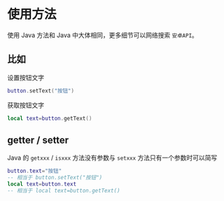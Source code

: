 # 使用方法
使用 Java 方法和 Java 中大体相同，更多细节可以网络搜索 `安卓API`。

## 比如
设置按钮文字
``` lua
button.setText("按钮")
```

获取按钮文字
``` lua
local text=button.getText()
```

## getter / setter
Java 的 `getxxx` / `isxxx` 方法没有参数与 `setxxx` 方法只有一个参数时可以简写
``` lua
button.text="按钮"
-- 相当于 button.setText("按钮")
local text=button.text
-- 相当于 local text=button.getText()
```